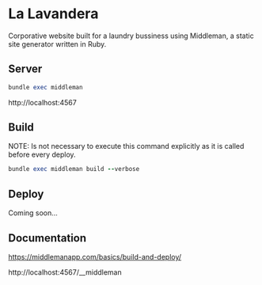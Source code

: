 # La Lavandera

Corporative website built for a laundry bussiness using Middleman, a static site generator written in Ruby.

## Server

```ruby
bundle exec middleman
```

http://localhost:4567

## Build

NOTE: Is not necessary to execute this command explicitly as it is called before every deploy.

```ruby
bundle exec middleman build --verbose
```

## Deploy

Coming soon...

## Documentation

https://middlemanapp.com/basics/build-and-deploy/

http://localhost:4567/__middleman
